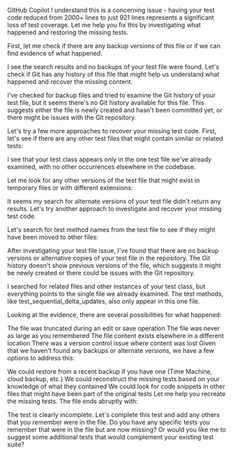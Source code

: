GitHub Copilot
I understand this is a concerning issue - having your test code reduced from 2000+ lines to just 921 lines represents a significant loss of test coverage. Let me help you fix this by investigating what happened and restoring the missing tests.

First, let me check if there are any backup versions of this file or if we can find evidence of what happened.

I see the search results and no backups of your test file were found. Let's check if Git has any history of this file that might help us understand what happened and recover the missing content.

I've checked for backup files and tried to examine the Git history of your test file, but it seems there's no Git history available for this file. This suggests either the file is newly created and hasn't been committed yet, or there might be issues with the Git repository.

Let's try a few more approaches to recover your missing test code. First, let's see if there are any other test files that might contain similar or related tests:

I see that your test class appears only in the one test file we've already examined, with no other occurrences elsewhere in the codebase.

Let me look for any other versions of the test file that might exist in temporary files or with different extensions:

It seems my search for alternate versions of your test file didn't return any results. Let's try another approach to investigate and recover your missing test code.

Let's search for test method names from the test file to see if they might have been moved to other files:

After investigating your test file issue, I've found that there are no backup versions or alternative copies of your test file in the repository. The Git history doesn't show previous versions of the file, which suggests it might be newly created or there could be issues with the Git repository.

I searched for related files and other instances of your test class, but everything points to the single file we already examined. The test methods, like test_sequential_delta_updates, also only appear in this one file.

Looking at the evidence, there are several possibilities for what happened:

The file was truncated during an edit or save operation
The file was never as large as you remembered
The file content exists elsewhere in a different location
There was a version control issue where content was lost
Given that we haven't found any backups or alternate versions, we have a few options to address this:

We could restore from a recent backup if you have one (Time Machine, cloud backup, etc.)
We could reconstruct the missing tests based on your knowledge of what they contained
We could look for code snippets in other files that might have been part of the original tests
Let me help you recreate the missing tests. The file ends abruptly with:

The test is clearly incomplete. Let's complete this test and add any others that you remember were in the file. Do you have any specific tests you remember that were in the file but are now missing? Or would you like me to suggest some additional tests that would complement your existing test suite?
